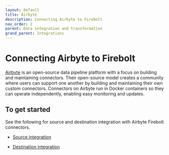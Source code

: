 ```yaml
---
layout: default
title: Airbyte
description: Connecting Airbyte to Firebolt
nav_order: 2
parent: Data integration and transformation
grand_parent: Integrations
---
```


# Connecting Airbyte to Firebolt  

[Airbyte](https://www.airbyte.com/) is an open-source data pipeline platform with a focus on building and maintaining connectors. Their open-source model creates a community where users can support one another by building and maintaining their own custom connectors. Connectors on Airbyte run in Docker containers so they can operate independently, enabling easy monitoring and updates.

## To get started

See the following for source and destination integration with Airbyte Firebolt connectors.

* [Source integration](https://docs.airbyte.com/integrations/sources/firebolt)


* [Destination integration](https://docs.airbyte.com/integrations/destinations/firebolt)

